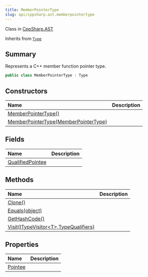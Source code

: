 ```yaml
---
title: MemberPointerType
slug: api/cppsharp.ast.memberpointertype
---
```

Class in [CppSharp.AST](/api/cppsharp/ast)

Inherits from [`Type`](/api/cppsharp/ast/type)

## Summary


Represents a C++ member function pointer type.


```csharp
public class MemberPointerType : Type
```

## Constructors

|Name|Description|
|:---|:---|
|[MemberPointerType\(\)](/api/cppsharp/ast/memberpointertype//ctor-1)||
|[MemberPointerType\(MemberPointerType\)](/api/cppsharp/ast/memberpointertype//ctor-2)||

## Fields

|Name|Description|
|:---|:---|
|[QualifiedPointee](/api/cppsharp/ast/memberpointertype/qualifiedpointee)||

## Methods

|Name|Description|
|:---|:---|
|[Clone\(\)](/api/cppsharp/ast/memberpointertype/clone)||
|[Equals\(object\)](/api/cppsharp/ast/memberpointertype/equals)||
|[GetHashCode\(\)](/api/cppsharp/ast/memberpointertype/gethashcode)||
|[Visit\(ITypeVisitor\<T\>,TypeQualifiers\)](/api/cppsharp/ast/memberpointertype/visit)||

## Properties

|Name|Description|
|:---|:---|
|[Pointee](/api/cppsharp/ast/memberpointertype/pointee)||

